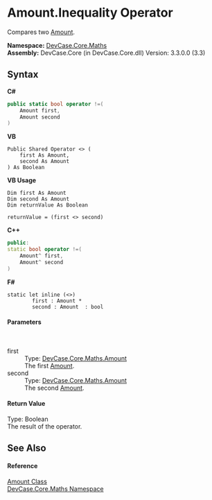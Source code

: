 # Amount.Inequality Operator 
 

Compares two <a href="T_DevCase_Core_Maths_Amount">Amount</a>.

**Namespace:**&nbsp;<a href="N_DevCase_Core_Maths">DevCase.Core.Maths</a><br />**Assembly:**&nbsp;DevCase.Core (in DevCase.Core.dll) Version: 3.3.0.0 (3.3)

## Syntax

**C#**<br />
``` C#
public static bool operator !=(
	Amount first,
	Amount second
)
```

**VB**<br />
``` VB
Public Shared Operator <> ( 
	first As Amount,
	second As Amount
) As Boolean
```

**VB Usage**<br />
``` VB Usage
Dim first As Amount
Dim second As Amount
Dim returnValue As Boolean

returnValue = (first <> second)
```

**C++**<br />
``` C++
public:
static bool operator !=(
	Amount^ first, 
	Amount^ second
)
```

**F#**<br />
``` F#
static let inline (<>)
        first : Amount * 
        second : Amount  : bool
```


#### Parameters
&nbsp;<dl><dt>first</dt><dd>Type: <a href="T_DevCase_Core_Maths_Amount">DevCase.Core.Maths.Amount</a><br />The first <a href="T_DevCase_Core_Maths_Amount">Amount</a>.</dd><dt>second</dt><dd>Type: <a href="T_DevCase_Core_Maths_Amount">DevCase.Core.Maths.Amount</a><br />The second <a href="T_DevCase_Core_Maths_Amount">Amount</a>.</dd></dl>

#### Return Value
Type: Boolean<br />The result of the operator.

## See Also


#### Reference
<a href="T_DevCase_Core_Maths_Amount">Amount Class</a><br /><a href="N_DevCase_Core_Maths">DevCase.Core.Maths Namespace</a><br />